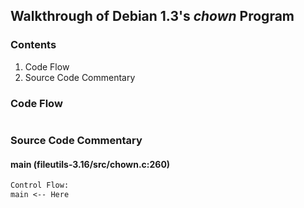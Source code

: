 ## Walkthrough of Debian 1.3's _chown_ Program

### Contents

1. Code Flow
2. Source Code Commentary

### Code Flow

```txt
```

### Source Code Commentary

#### main (fileutils-3.16/src/chown.c:260)

```txt
Control Flow:
main <-- Here
```

